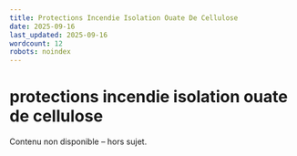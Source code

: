 ```yaml
---
title: Protections Incendie Isolation Ouate De Cellulose
date: 2025-09-16
last_updated: 2025-09-16
wordcount: 12
robots: noindex
---
```


# protections incendie isolation ouate de cellulose

Contenu non disponible – hors sujet.